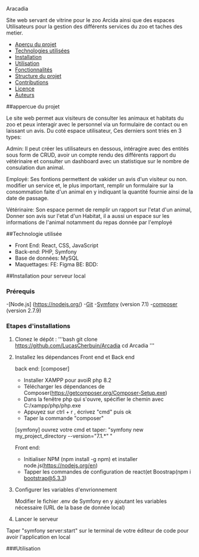 Aracadia

Site web servant de vitrine pour le zoo Arcida ainsi que des espaces Utilisateurs pour la gestion des différents services du zoo et taches des metier.

- [Aperçu du projet](#aperçu-du-projet)
- [Technologies utilisées](#technologies-utilisées)
- [Installation](#installation)
- [Utilisation](#utilisation)
- [Fonctionnalités](#fonctionnalités)
- [Structure du projet](#structure-du-projet)
- [Contributions](#contributions)
- [Licence](#licence)
- [Auteurs](#auteurs)

##appercue du projet

Le site web permet aux visiteurs de consulter les animaux et habitats du zoo et peux interagir avec le personnel via un formulaire de contact ou en laissant un avis.
Du coté espace utilisateur, Ces derniers sont triés en 3 types: 

Admin: Il peut créer les utilisateurs en dessous, intéragire avec des entités sous form de CRUD, avoir un compte rendu des différents rapport du vétérinaire et consulter un dashboard avec un statistique sur le nombre de consulation dun animal.

Employé: Ses fontions permettent de vakider un avis d'un visiteur ou non. modifier un service et, le plus important, remplir un formulaire sur la consommation faite d'un animal en y indiquant la quantité fournie ainsi de la date de passage.

Vétérinaire: Son espace permet de remplir un rapport sur l'etat d'un animal, Donner son avis sur l'etat d'un Habitat, il a aussi un espace sur les informations de l'animal notamment du repas donnée par l'employé

##Technologie utilisée

- Front End: React, CSS, JavaScript
- Back-end: PHP, Symfony
- Base de données: MySQL
- Maquettages: FE: Figma BE:  BDD:

##Installation pour serveur local

### Prérequis

-[Node.js] (https://nodejs.org/)
-[Git](https://git-scm.com/)
-[Symfony](https://symfony.com) (version 7.1)
-[composer](https://getcomposer.org) (version 2.7.9)

### Etapes d'installations

1. Clonez le dépôt :
'''bash
git clone https://github.com/LucasCherbuin/Arcadia
cd Arcadia
'''

2. Installez les dépendances Front end et Back end

   back end:
   [composer]
   - Installer XAMPP pour avoiR php 8.2
   - Télécharger les dépendances de Composer(https://getcomposer.org/Composer-Setup.exe)
   - Dans la fenêtre php qui s'ouvre, spécifier le chemin avec C:/xampp/php/php.exe
   - Appuyez sur ctrl + r , écrivez "cmd" puis ok
   - Taper la commande "composer"
   
   [symfony]
   ouvrez votre cmd et taper: "symfony new my_project_directory --version="7.1.*" "

   Front end:
   - Initialiser NPM (npm install -g npm) et installer node.js(https://nodejs.org/en)
   - Tapper les commandes de configuration de react(et Boostrap(npm i bootstrap@5.3.3)

   
      
4. Configurer les variables d'envrionnement

   Modifier le fichier .env de Symfony en y ajoutant les variables nécessaire (URL de la base de donnée local)

5. Lancer le serveur

Taper "symfony server:start" sur le terminal de votre éditeur de code pour avoir l'application en local

###Utilisation




